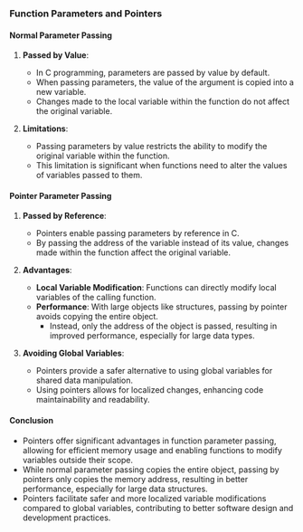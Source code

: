 ### Function Parameters and Pointers

#### Normal Parameter Passing

1. **Passed by Value**:
   - In C programming, parameters are passed by value by default.
   - When passing parameters, the value of the argument is copied into a new variable.
   - Changes made to the local variable within the function do not affect the original variable.

2. **Limitations**:
   - Passing parameters by value restricts the ability to modify the original variable within the function.
   - This limitation is significant when functions need to alter the values of variables passed to them.

#### Pointer Parameter Passing

1. **Passed by Reference**:
   - Pointers enable passing parameters by reference in C.
   - By passing the address of the variable instead of its value, changes made within the function affect the original variable.

2. **Advantages**:
   - **Local Variable Modification**: Functions can directly modify local variables of the calling function.
   - **Performance**: With large objects like structures, passing by pointer avoids copying the entire object.
     - Instead, only the address of the object is passed, resulting in improved performance, especially for large data types.

3. **Avoiding Global Variables**:
   - Pointers provide a safer alternative to using global variables for shared data manipulation.
   - Using pointers allows for localized changes, enhancing code maintainability and readability.

#### Conclusion

- Pointers offer significant advantages in function parameter passing, allowing for efficient memory usage and enabling functions to modify variables outside their scope.
- While normal parameter passing copies the entire object, passing by pointers only copies the memory address, resulting in better performance, especially for large data structures.
- Pointers facilitate safer and more localized variable modifications compared to global variables, contributing to better software design and development practices.